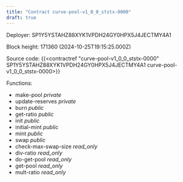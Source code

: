 ```yaml
---
title: "Contract curve-pool-v1_0_0_ststx-0000"
draft: true
---
```

Deployer: SP1Y5YSTAHZ88XYK1VPDH24GY0HPX5J4JECTMY4A1


 



Block height: 171360 (2024-10-25T19:15:25.000Z)

Source code: {{<contractref "curve-pool-v1_0_0_ststx-0000" SP1Y5YSTAHZ88XYK1VPDH24GY0HPX5J4JECTMY4A1 curve-pool-v1_0_0_ststx-0000>}}

Functions:

* make-pool _private_
* update-reserves _private_
* burn _public_
* get-ratio _public_
* init _public_
* initial-mint _public_
* mint _public_
* swap _public_
* check-max-swap-size _read_only_
* div-ratio _read_only_
* do-get-pool _read_only_
* get-pool _read_only_
* mult-ratio _read_only_
